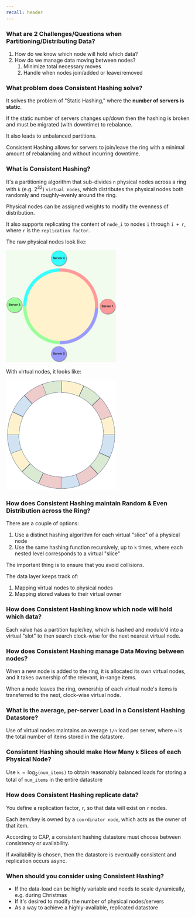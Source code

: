 ```yaml
---
recall: header
---
```


### What are 2 Challenges/Questions when Partitioning/Distributing Data?

1) How do we know which node will hold which data?
1) How do we manage data moving between nodes?
   1) Minimize total necessary moves
   1) Handle when nodes join/added or leave/removed


### What problem does Consistent Hashing solve?

It solves the problem of "Static Hashing," where the **number of servers is static**.
 
If the static number of servers changes up/down then the hashing is broken and must be migrated (with downtime) to rebalance.
 
It also leads to unbalanced partitions.
 
Consistent Hashing allows for servers to join/leave the ring with a minimal amount of rebalancing and without incurring downtime.


### What is Consistent Hashing?

It's a partitioning algorithm that sub-divides `n` physical nodes across a ring with `k` (e.g. 2<sup>32</sup>) `virtual nodes`, which distributes the physical nodes both randomly and roughly-evenly around the ring.
 
Physical nodes can be assigned weights to modify the evenness of distribution.
 
It also supports replicating the content of `node_i` to nodes `i` through `i + r`, where `r` is the `replication factor`.
 
The raw physical nodes look like:
 
<img src="./assets/consistent_hashing_physical.png" width="300">
 
With virtual nodes, it looks like:
 
<img src="./assets/consistent_hashing_virtual.png" width="300">


### How does Consistent Hashing maintain Random & Even Distribution across the Ring?

There are a couple of options:
 
1) Use a distinct hashing algorithm for each virtual "slice" of a physical node
1) Use the same hashing function recursively, up to `k` times, where each nested level corresponds to a virtual "slice"
 
The important thing is to ensure that you avoid collisions.
 
The data layer keeps track of:
 
1) Mapping virtual nodes to physical nodes
1) Mapping stored values to their virtual owner


### How does Consistent Hashing know which node will hold which data?
 
Each value has a partition tuple/key, which is hashed and modulo'd into a virtual "slot" to then search clock-wise for the next nearest virtual node.


### How does Consistent Hashing manage Data Moving between nodes?

When a new node is added to the ring, it is allocated its own virtual nodes, and it takes ownership of the relevant, in-range items.
 
When a node leaves the ring, ownership of each virtual node's items is transferred to the next, clock-wise virtual node.


### What is the average, per-server Load in a Consistent Hashing Datastore?

Use of virtual nodes maintains an average `1/n` load per server, where `n` is the total number of items stored in the datastore.


### Consistent Hashing should make How Many `k` Slices of each Physical Node?

Use `k ≈ `log<sub>2</sub>`(num_items)` to obtain reasonably balanced loads for storing a total of `num_items` in the entire datastore


### How does Consistent Hashing replicate data?

You define a replication factor, `r`, so that data will exist on `r` nodes.
 
Each item/key is owned by a `coordinator node`, which acts as the owner of that item.
 
According to CAP, a consistent hashing datastore must choose between `C`onsistency or `A`vailability.
 
If `A`vailability is chosen, then the datastore is eventually consistent and replication occurs async.


### When should you consider using Consistent Hashing?

* If the data-load can be highly variable and needs to scale dynamically, e.g. during Christmas
* If it's desired to modify the number of physical nodes/servers
* As a way to achieve a highly-available, replicated datastore
